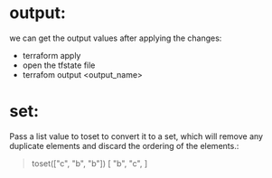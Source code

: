 
# output:
we can get the output values after applying the changes:

  * terraform apply
  * open the tfstate file
  * terrafom output <output_name>


# set:
Pass a list value to toset to convert it to a set, which will remove any duplicate elements and discard the ordering of the elements.:

 > toset(["c", "b", "b"])
[
  "b",
  "c",
]
